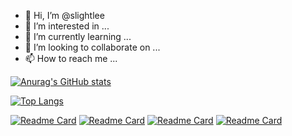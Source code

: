 - 👋 Hi, I’m @slightlee
- 👀 I’m interested in ...
- 🌱 I’m currently learning ...
- 💞️ I’m looking to collaborate on ...
- 📫 How to reach me ...

<!---
slightlee/slightlee is a ✨ special ✨ repository because its `README.md` (this file) appears on your GitHub profile.
You can click the Preview link to take a look at your changes.
--->


[![Anurag's GitHub stats](https://github-readme-stats.vercel.app/api?username=slightlee&show_icons=true&theme=dark)](https://github.com/anuraghazra/github-readme-stats)

[![Top Langs](https://github-readme-stats.vercel.app/api/top-langs/?username=slightlee&layout=compact)](https://github.com/anuraghazra/github-readme-stats)


[![Readme Card](https://github-readme-stats.vercel.app/api/pin/?username=slightlee&repo=springboot-demo)](https://github.com/slightlee/springboot-demo)
[![Readme Card](https://github-readme-stats.vercel.app/api/pin/?username=slightlee&repo=cloud-demo)](https://github.com/slightlee/cloud-demo)
[![Readme Card](https://github-readme-stats.vercel.app/api/pin/?username=slightlee&repo=platform-boot)](https://github.com/slightlee/platform-boot)
[![Readme Card](https://github-readme-stats.vercel.app/api/pin/?username=slightlee&repo=layui-Template)](https://github.com/slightlee/layui-Template)
